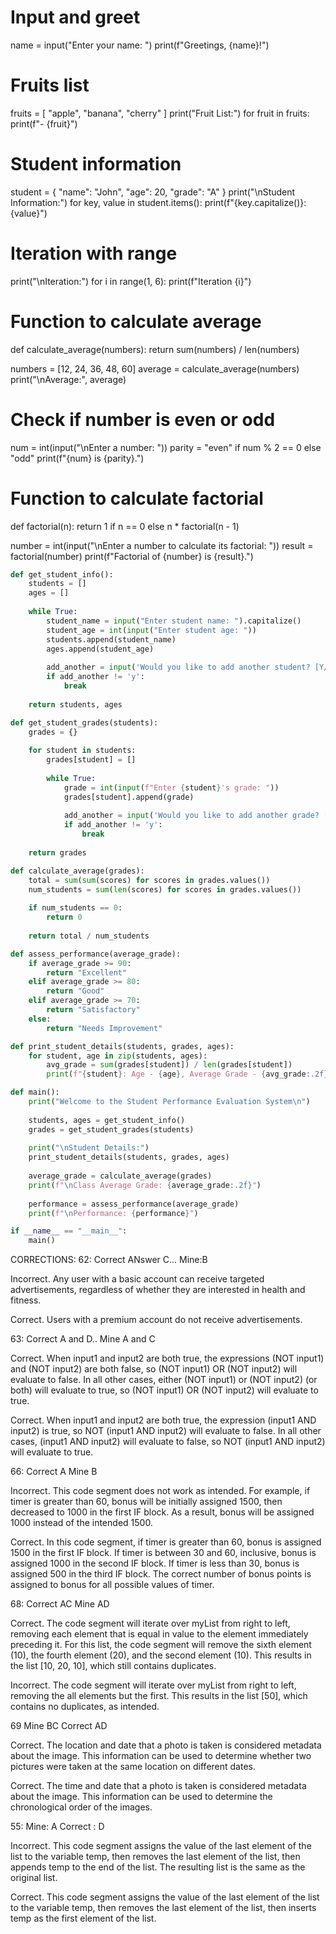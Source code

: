 # Input and greet
name = input("Enter your name: ")
print(f"Greetings, {name}!")

# Fruits list
fruits = [
    "apple",
    "banana",
    "cherry"
]
print("Fruit List:")
for fruit in fruits:
    print(f"- {fruit}")

# Student information
student = {
    "name": "John",
    "age": 20,
    "grade": "A"
}
print("\nStudent Information:")
for key, value in student.items():
    print(f"{key.capitalize()}: {value}")

# Iteration with range
print("\nIteration:")
for i in range(1, 6):
    print(f"Iteration {i}")

# Function to calculate average
def calculate_average(numbers):
    return sum(numbers) / len(numbers)

numbers = [12, 24, 36, 48, 60]
average = calculate_average(numbers)
print("\nAverage:", average)

# Check if number is even or odd
num = int(input("\nEnter a number: "))
parity = "even" if num % 2 == 0 else "odd"
print(f"{num} is {parity}.")

# Function to calculate factorial
def factorial(n):
    return 1 if n == 0 else n * factorial(n - 1)

number = int(input("\nEnter a number to calculate its factorial: "))
result = factorial(number)
print(f"Factorial of {number} is {result}.")


```python
def get_student_info():
    students = []
    ages = []
    
    while True:
        student_name = input("Enter student name: ").capitalize()
        student_age = int(input("Enter student age: "))
        students.append(student_name)
        ages.append(student_age)
        
        add_another = input('Would you like to add another student? [Y/N]').lower()
        if add_another != 'y':
            break
            
    return students, ages

def get_student_grades(students):
    grades = {}
    
    for student in students:
        grades[student] = []
        
        while True:
            grade = int(input(f"Enter {student}'s grade: "))
            grades[student].append(grade)
            
            add_another = input('Would you like to add another grade? [Y/N]').lower()
            if add_another != 'y':
                break
                
    return grades

def calculate_average(grades):
    total = sum(sum(scores) for scores in grades.values())
    num_students = sum(len(scores) for scores in grades.values())
    
    if num_students == 0:
        return 0
    
    return total / num_students

def assess_performance(average_grade):
    if average_grade >= 90:
        return "Excellent"
    elif average_grade >= 80:
        return "Good"
    elif average_grade >= 70:
        return "Satisfactory"
    else:
        return "Needs Improvement"

def print_student_details(students, grades, ages):
    for student, age in zip(students, ages):
        avg_grade = sum(grades[student]) / len(grades[student])
        print(f"{student}: Age - {age}, Average Grade - {avg_grade:.2f}")

def main():
    print("Welcome to the Student Performance Evaluation System\n")
    
    students, ages = get_student_info()
    grades = get_student_grades(students)
    
    print("\nStudent Details:")
    print_student_details(students, grades, ages)
    
    average_grade = calculate_average(grades)
    print(f"\nClass Average Grade: {average_grade:.2f}")
    
    performance = assess_performance(average_grade)
    print(f"\nPerformance: {performance}")

if __name__ == "__main__":
    main()
```



CORRECTIONS: 
62: Correct ANswer C... Mine:B

Incorrect. Any user with a basic account can receive targeted advertisements, regardless of whether they are interested in health and fitness.

Correct. Users with a premium account do not receive advertisements.

63: Correct A and D.. Mine A and C

Correct. When input1 and input2 are both true, the expressions (NOT input1) and (NOT input2) are both false, so (NOT input1) OR (NOT input2) will evaluate to false. In all other cases, either (NOT input1) or (NOT input2) (or both) will evaluate to true, so (NOT input1) OR (NOT input2) will evaluate to true.

Correct. When input1 and input2 are both true, the expression (input1 AND input2) is true, so NOT (input1 AND input2) will evaluate to false. In all other cases, (input1 AND input2) will evaluate to false, so NOT (input1 AND input2) will evaluate to true.


66: Correct A Mine B

Incorrect. This code segment does not work as intended. For example, if timer is greater than 60, bonus will be initially assigned 1500, then decreased to 1000 in the first IF block. As a result, bonus will be assigned 1000 instead of the intended 1500.

Correct. In this code segment, if timer is greater than 60, bonus is assigned 1500 in the first IF block. If timer is between 30 and 60, inclusive, bonus is assigned 1000 in the second IF block. If timer is less than 30, bonus is assigned 500 in the third IF block. The correct number of bonus points is assigned to bonus for all possible values of timer.

68: Correct     AC Mine AD

Correct. The code segment will iterate over myList from right to left, removing each element that is equal in value to the element immediately preceding it. For this list, the code segment will remove the sixth element (10), the fourth element (20), and the second element (10). This results in the list [10, 20, 10], which still contains duplicates.

Incorrect. The code segment will iterate over myList from right to left, removing the all elements but the first. This results in the list [50], which contains no duplicates, as intended.

69 Mine BC Correct AD

Correct. The location and date that a photo is taken is considered metadata about the image. This information can be used to determine whether two pictures were taken at the same location on different dates.

Correct. The time and date that a photo is taken is considered metadata about the image. This information can be used to determine the chronological order of the images.


55: Mine: A Correct : D

Incorrect. This code segment assigns the value of the last element of the list to the variable temp, then removes the last element of the list, then appends temp to the end of the list. The resulting list is the same as the original list.

Correct. This code segment assigns the value of the last element of the list to the variable temp, then removes the last element of the list, then inserts temp as the first element of the list.

